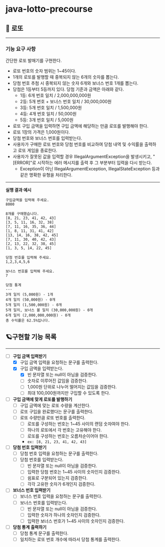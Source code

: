 # java-lotto-precourse

## 🎱 로또

---

### 기능 요구 사항

간단한 로또 발매기를 구현한다.

- 로또 번호의 숫자 범위는 1~45이다.
- 1개의 로또를 발행할 때 중복되지 않는 6개의 숫자를 뽑는다.
- 당첨 번호 추첨 시 중복되지 않는 숫자 6개와 보너스 번호 1개를 뽑는다.
- 당첨은 1등부터 5등까지 있다. 당첨 기준과 금액은 아래와 같다.
    - 1등: 6개 번호 일치 / 2,000,000,000원
    - 2등: 5개 번호 + 보너스 번호 일치 / 30,000,000원
    - 3등: 5개 번호 일치 / 1,500,000원
    - 4등: 4개 번호 일치 / 50,000원
    - 5등: 3개 번호 일치 / 5,000원
- 로또 구입 금액을 입력하면 구입 금액에 해당하는 만큼 로또를 발행해야 한다.
- 로또 1장의 가격은 1,000원이다.
- 당첨 번호와 보너스 번호를 입력받는다.
- 사용자가 구매한 로또 번호와 당첨 번호를 비교하여 당첨 내역 및 수익률을 출력하고 로또 게임을 종료한다.
- 사용자가 잘못된 값을 입력할 경우 IllegalArgumentException을 발생시키고, "[ERROR]"로 시작하는 에러 메시지를 출력 후 그 부분부터 입력을 다시 받는다.
    - Exception이 아닌 IllegalArgumentException, IllegalStateException 등과 같은 명확한 유형을 처리한다.

---

**실행 결과 예시**

```
구입금액을 입력해 주세요.
8000

8개를 구매했습니다.
[8, 21, 23, 41, 42, 43] 
[3, 5, 11, 16, 32, 38] 
[7, 11, 16, 35, 36, 44] 
[1, 8, 11, 31, 41, 42] 
[13, 14, 16, 38, 42, 45] 
[7, 11, 30, 40, 42, 43] 
[2, 13, 22, 32, 38, 45] 
[1, 3, 5, 14, 22, 45]

당첨 번호를 입력해 주세요.
1,2,3,4,5,6

보너스 번호를 입력해 주세요.
7

당첨 통계
---
3개 일치 (5,000원) - 1개
4개 일치 (50,000원) - 0개
5개 일치 (1,500,000원) - 0개
5개 일치, 보너스 볼 일치 (30,000,000원) - 0개
6개 일치 (2,000,000,000원) - 0개
총 수익률은 62.5%입니다.
```

## 🪐구현할 기능 목록

---

- [ ] **구입 금액 입력받기**
    - [x] 구입 금액 입력을 요청하는 문구를 출력한다.
    - [x] 구입 금액을 입력받는다.
        - [x] 빈 문자열 또는 null이 아님을 검증한다.
        - [ ] 숫자로 이루어진 값임을 검증한다.
        - [ ] 1,000원 단위로 나누어 떨어지는 값임을 검증한다.
        - [ ] 최대 100,000원까지만 구입할 수 있도록 한다.

- [ ] **구입 금액에 맞게 로또를 발행하기**
    - [ ] 구입 금액에 맞는 로또 수량을 계산한다.
    - [ ] 로또 구입을 완료했다는 문구를 출력한다.
    - [ ] 로또 수량만큼 로또 번호를 출력한다.
        - [ ] 로또를 구성하는 번호는 1~45 사이의 랜덤 숫자여야 한다.
        - [ ] 하나의 로또에서 각 번호는 고유해야 한다.
        - [ ] 로또를 구성하는 번호는 오름차순이어야 한다.
        - `ex: [8, 21, 23, 41, 42, 43]`

- [ ] **당첨 번호 입력받기**
    - [ ] 당첨 번호 입력을 요청하는 문구를 출력한다.
    - [ ] 당첨 번호를 입력받는다.
        - [ ] 빈 문자열 또는 null이 아님을 검증한다.
        - [ ] 입력한 당첨 번호는 1~45 사이의 숫자인지 검증한다.
        - [ ] 쉼표로 구분되어 있는지 검증한다.
        - [ ] 각각 고유한 숫자가 6개인지 검증한다.

- [ ] **보너스 번호 입력받기**
    - [ ] 보너스 번호 입력을 요청하는 문구를 출력한다.
    - [ ] 보너스 번호를 입력받는다.
        - [ ] 빈 문자열 또는 null이 아님을 검증한다.
        - [ ] 입력한 숫자가 하나의 숫자인지 검증한다.
        - [ ] 입력한 보너스 번호가 1~45 사이의 숫자인지 검증한다.

- [ ] **당첨 통계 출력하기**
    - [ ] 당첨 통계 문구를 출력한다.
    - [ ] 일치하는 로또 번호 개수에 따라서 당첨 통계를 출력한다.